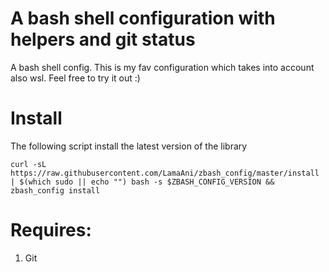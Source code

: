 # A bash shell configuration with helpers and git status

A bash shell config. This is my fav configuration which takes into account also wsl.
Feel free to try it out :)

# Install

The following script install the latest version of the library

```shell
curl -sL https://raw.githubusercontent.com/LamaAni/zbash_config/master/install | $(which sudo || echo "") bash -s $ZBASH_CONFIG_VERSION && zbash_config install
```

# Requires:

1. Git
